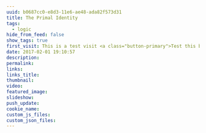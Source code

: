 ```yaml
---
uuid: b0687cc0-e8d3-11e6-ae48-ada82f573d31
title: The Primal Identity
tags:
  - logic
hide_from_feed: false
show_tags: true
first_visit: This is a test visit <a class="button-primary">Test this button!</a>
date: 2017-02-01 19:10:57
description:
permalink:
links:
links_title:
thumbnail:
video:
featured_image:
slideshow:
push_update:
cookie_name:
custom_js_files:
custom_json_files:
---
```

